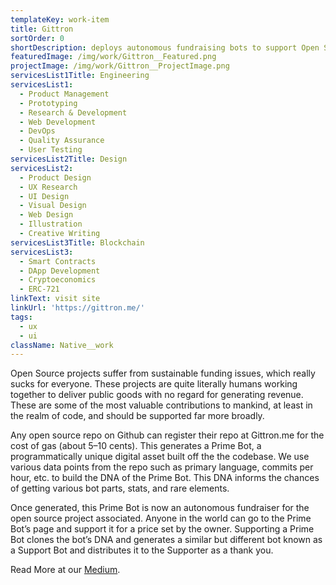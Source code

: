 ```yaml
---
templateKey: work-item
title: Gittron
sortOrder: 0
shortDescription: deploys autonomous fundraising bots to support Open Source projects in the form of ERC-721 NFTs.
featuredImage: /img/work/Gittron__Featured.png
projectImage: /img/work/Gittron__ProjectImage.png
servicesList1Title: Engineering
servicesList1:
  - Product Management
  - Prototyping
  - Research & Development
  - Web Development
  - DevOps
  - Quality Assurance
  - User Testing
servicesList2Title: Design
servicesList2:
  - Product Design
  - UX Research
  - UI Design
  - Visual Design
  - Web Design
  - Illustration
  - Creative Writing
servicesList3Title: Blockchain
servicesList3:
  - Smart Contracts
  - DApp Development
  - Cryptoeconomics
  - ERC-721
linkText: visit site
linkUrl: 'https://gittron.me/'
tags:
  - ux
  - ui
className: Native__work
---
```


Open Source projects suffer from sustainable funding issues, which really sucks for everyone. These projects are quite literally humans working together to deliver public goods with no regard for generating revenue. These are some of the most valuable contributions to mankind, at least in the realm of code, and should be supported far more broadly.

Any open source repo on Github can register their repo at Gittron.me for the cost of gas (about 5–10 cents). This generates a Prime Bot, a programmatically unique digital asset built off the the codebase. We use various data points from the repo such as primary language, commits per hour, etc. to build the DNA of the Prime Bot. This DNA informs the chances of getting various bot parts, stats, and rare elements.

Once generated, this Prime Bot is now an autonomous fundraiser for the open source project associated. Anyone in the world can go to the Prime Bot’s page and support it for a price set by the owner. Supporting a Prime Bot clones the bot’s DNA and generates a similar but different bot known as a Support Bot and distributes it to the Supporter as a thank you.

Read More at our [Medium](https://medium.com/odyssy/hail-open-source-hail-gittron-ae50db8e7031 "Medium").


